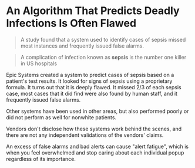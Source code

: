 # An Algorithm That Predicts Deadly Infections Is Often Flawed

> A study found that a system used to identify cases of sepsis missed most
> instances and frequently issued false alarms.

> A complication of infection known as **sepsis** is the number one killer in US
> hospitals

Epic Systems created a system to predict cases of sepsis based on a patient's
test results. It looked for signs of sepsis using a proprietary formula. It
turns out that it is deeply flawed. It missed 2/3 of each sepsis case, most
cases that it did find were also found by human staff, and it frequently issued
false alarms.

Other systems have been used in other areas, but also performed poorly or did
not perform as well for nonwhite patients.

Vendors don't disclose how these systems work behind the scenes, and there are
not any independent validations of the vendors' claims.

An excess of false alarms and bad alerts can cause "alert fatigue", which is
when you feel overwhelmed and stop caring about each individual popup regardless
of its importance.